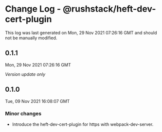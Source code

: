 # Change Log - @rushstack/heft-dev-cert-plugin

This log was last generated on Mon, 29 Nov 2021 07:26:16 GMT and should not be manually modified.

## 0.1.1
Mon, 29 Nov 2021 07:26:16 GMT

_Version update only_

## 0.1.0
Tue, 09 Nov 2021 16:08:07 GMT

### Minor changes

- Introduce the heft-dev-cert-plugin for https with webpack-dev-server.


